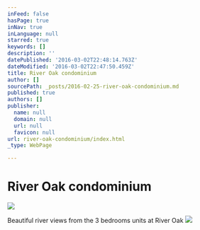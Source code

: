 ```yaml
---
inFeed: false
hasPage: true
inNav: true
inLanguage: null
starred: true
keywords: []
description: ''
datePublished: '2016-03-02T22:48:14.763Z'
dateModified: '2016-03-02T22:47:50.459Z'
title: River Oak condominium
author: []
sourcePath: _posts/2016-02-25-river-oak-condominium.md
published: true
authors: []
publisher:
  name: null
  domain: null
  url: null
  favicon: null
url: river-oak-condominium/index.html
_type: WebPage

---
```

# **River Oak condominium**
![](https://the-grid-user-content.s3-us-west-2.amazonaws.com/6ff274a5-8d52-4c49-b08f-92c1e13a5861.jpg)

Beautiful river views from the 3 bedrooms units at River Oak
![](https://the-grid-user-content.s3-us-west-2.amazonaws.com/503a5cb0-05c2-46ee-8494-8af2a61c4eb2.jpg)